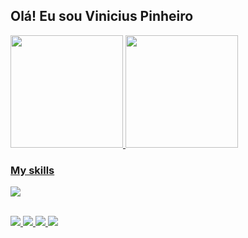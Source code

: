 ## Olá! Eu sou Vinicius Pinheiro

<div>
  <a href="https://github.com/VinnyPine">
  <img height="180em" src="https://github-readme-stats.vercel.app/api?username=vinnypine&show_icons=true&theme=dracula&include_all_commits=true&count_private=true" />
  <img height="180em" src="https://github-readme-stats.vercel.app/api/top-langs/?username=vinnypine&layout=compact&langs_count=16&theme=dracula" />
</div>
  
### My skills
<p align="left">
  <a href="https://skillicons.dev" title="ts,js,html,css,react,redux,nextjs,materialui,styledcomponents,tailwind,nodejs,express,nestjs,py,django,angular,graphql,apollo,kafka,jest,mongodb,postgres,sqlite,vite,webpack,regex,git,github,bitbucket,figma">
    <img src="https://skillicons.dev/icons?i=ts,js,html,css,react,redux,nextjs,materialui,styledcomponents,tailwind,nodejs,express,nestjs,py,django,angular,graphql,apollo,kafka,jest,mongodb,postgres,sqlite,vite,webpack,regex,git,github,bitbucket,figma" />
  </a>
</p>
 <br>
<div>
  <a target="_blank" href="https://drive.google.com/file/d/14C5VgG7lxQ2Dd9xG12Im3eXy_OR8hfJk/view"><img src="https://img.shields.io/badge/%F0%9F%93%84-Curriculo-yellowgreen" /> </a>
  <a target="_blank" href="mailto:viniciusps_1998@hotmail.com"><img src="https://img.shields.io/badge/%E2%9C%89-Me%20mande%20um%20email-blue" /> </a>
  <a target="_blank" href="https://api.whatsapp.com/send?phone=+5511933818109&text=Ol%C3%A1%2C%20venho%20por%20meio%20do%20seu%20github%2C%20gostaria%20de%20conhecer%20melhor%20seus%20servi%C3%A7os"><img src="https://img.shields.io/badge/WhatsApp-25D366?style=for-the-badge&logo=whatsapp&logoColor=white" /> </a>
  <a target="_blank" href="https://www.linkedin.com/in/viniciuspinheirodasilva/"><img src="https://img.shields.io/badge/LinkedIn-0077B5?style=for-the-badge&logo=linkedin&logoColor=white" /> </a>
</div>
